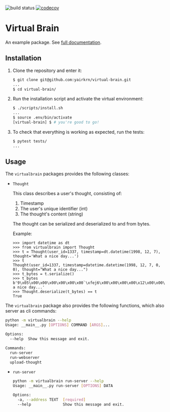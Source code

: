 ![build status](https://travis-ci.org/yairkrn/virtual-brain.svg?branch=master)
[![codecov](https://codecov.io/gh/yairkrn/virtual-brain/branch/master/graph/badge.svg)](https://codecov.io/gh/yairkrn/virtual-brain)

# Virtual Brain

An example package. See [full documentation](https://virtual-brain.readthedocs.io/en/latest/).

## Installation

1. Clone the repository and enter it:

    ```sh
    $ git clone git@github.com:yairkrn/virtual-brain.git
    ...
    $ cd virtual-brain/
    ```

2. Run the installation script and activate the virtual environment:

    ```sh
    $ ./scripts/install.sh
    ...
    $ source .env/bin/activate
    [virtual-brain] $ # you're good to go!
    ```

3. To check that everything is working as expected, run the tests:


    ```sh
    $ pytest tests/
    ...
    ```

## Usage

The `virtualbrain` packages provides the following classes:

- `Thought`

    This class describes a user's thought, consisting of:
    1. Timestamp
    2. The user's unique identifier (int)
    3. The thought's content (string)

    The thought can be serialized and deserialized to and from bytes.
    
    Example:
    ```pycon
	>>> import datetime as dt
	>>> from virtualbrain import Thought
	>>> t = Thought(user_id=1337, timestamp=dt.datetime(1998, 12, 7), thought='What a nice day...')
	>>> t
	Thought(user_id=1337, timestamp=datetime.datetime(1998, 12, 7, 0, 0), thought="What a nice day...")
	>>> t_bytes = t.serialize()
	>>> t_bytes
	b'9\x05\x00\x00\x00\x00\x00\x00`\xfej6\x00\x00\x00\x00\x12\x00\x00\x00What a nice day...'
	>>> Thought.deserialize(t_bytes) == t
	True
    ```


The `virtualbrain` package also provides the following functions, which also server as cli commands:

```sh
python -m virtualbrain --help
Usage: __main__.py [OPTIONS] COMMAND [ARGS]...

Options:
  --help  Show this message and exit.

Commands:
  run-server
  run-webserver
  upload-thought
```

- `run-server`
	```sh
	python -m virtualbrain run-server --help
	Usage: __main__.py run-server [OPTIONS] DATA

	Options:
	  -a, --address TEXT  [required]
	  --help              Show this message and exit.
	```
